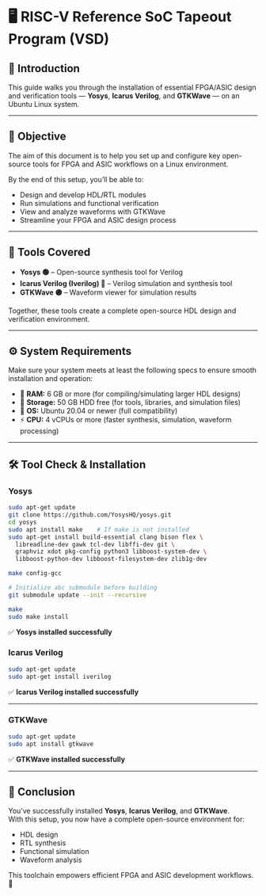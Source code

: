 # 🖥️ RISC-V Reference SoC Tapeout Program (VSD)

## 📌 Introduction  

This guide walks you through the installation of essential FPGA/ASIC design and verification tools — **Yosys**, **Icarus Verilog**, and **GTKWave** — on an Ubuntu Linux system.  

---

## 🎯 Objective  

The aim of this document is to help you set up and configure key open-source tools for FPGA and ASIC workflows on a Linux environment.  

By the end of this setup, you’ll be able to:  

- Design and develop HDL/RTL modules  
- Run simulations and functional verification  
- View and analyze waveforms with GTKWave  
- Streamline your FPGA and ASIC design process  

---

## 🔧 Tools Covered  

- **Yosys 🟢** – Open-source synthesis tool for Verilog  
- **Icarus Verilog (Iverilog) 🔵** – Verilog simulation and synthesis tool  
- **GTKWave 🟣** – Waveform viewer for simulation results  

Together, these tools create a complete open-source HDL design and verification environment.  

---

## ⚙️ System Requirements  

Make sure your system meets at least the following specs to ensure smooth installation and operation:  

- 💾 **RAM:** 6 GB or more (for compiling/simulating larger HDL designs)  
- 📂 **Storage:** 50 GB HDD free (for tools, libraries, and simulation files)  
- 🐧 **OS:** Ubuntu 20.04 or newer (full compatibility)  
- ⚡ **CPU:** 4 vCPUs or more (faster synthesis, simulation, waveform processing)  

---

## 🛠️ Tool Check & Installation  

### Yosys  

```bash
sudo apt-get update
git clone https://github.com/YosysHQ/yosys.git
cd yosys
sudo apt install make    # If make is not installed
sudo apt-get install build-essential clang bison flex \
  libreadline-dev gawk tcl-dev libffi-dev git \
  graphviz xdot pkg-config python3 libboost-system-dev \
  libboost-python-dev libboost-filesystem-dev zlib1g-dev

make config-gcc

# Initialize abc submodule before building
git submodule update --init --recursive

make
sudo make install
```

✅ **Yosys installed successfully**  



### Icarus Verilog  

```bash
sudo apt-get update
sudo apt-get install iverilog
```

✅ **Icarus Verilog installed successfully**  

---

### GTKWave  

```bash
sudo apt-get update
sudo apt install gtkwave
```

✅ **GTKWave installed successfully**  

---

## 📝 Conclusion  

You’ve successfully installed **Yosys**, **Icarus Verilog**, and **GTKWave**.  
With this setup, you now have a complete open-source environment for:  

- HDL design  
- RTL synthesis  
- Functional simulation  
- Waveform analysis  

This toolchain empowers efficient FPGA and ASIC development workflows. 🚀  
````

